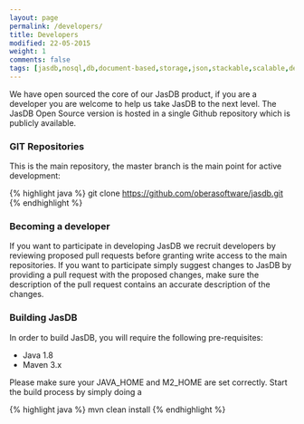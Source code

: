 ```yaml
---
layout: page
permalink: /developers/
title: Developers
modified: 22-05-2015
weight: 1
comments: false
tags: [jasdb,nosql,db,document-based,storage,json,stackable,scalable,definitions,bags,entities,instances,bag,instance,database,document storage,document,REST,obera,software,oberasoftware,obera software,indexes,btree,inverted index,Java]
---
```

We have open sourced the core of our JasDB product, if you are a developer you are welcome to help us take JasDB to the next level. The JasDB Open Source version is hosted in a single Github repository which is publicly available.

### GIT Repositories
This is the main repository, the master branch is the main point for active development:

{% highlight java %}
git clone https://github.com/oberasoftware/jasdb.git
{% endhighlight %}

### Becoming a developer
If you want to participate in developing JasDB we recruit developers by reviewing proposed pull requests before granting write access to the main repositories. If you want to participate simply suggest changes to JasDB by providing a pull request with the proposed changes, make sure the description of the pull request contains an accurate description of the changes.

### Building JasDB
In order to build JasDB, you will require the following pre-requisites:

* Java 1.8
* Maven 3.x

Please make sure your JAVA_HOME and M2_HOME are set correctly. Start the build process by simply doing a

{% highlight java %}
  mvn clean install
{% endhighlight %}
